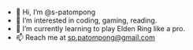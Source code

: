 - 👋 Hi, I’m @s-patompong
- 👀 I’m interested in coding, gaming, reading.
- 🌱 I’m currently learning to play Elden Ring like a pro.
- 📫 Reach me at sp.patompong@gmail.com

<!---
s-patompong/s-patompong is a ✨ special ✨ repository because its `README.md` (this file) appears on your GitHub profile.
You can click the Preview link to take a look at your changes.
--->
